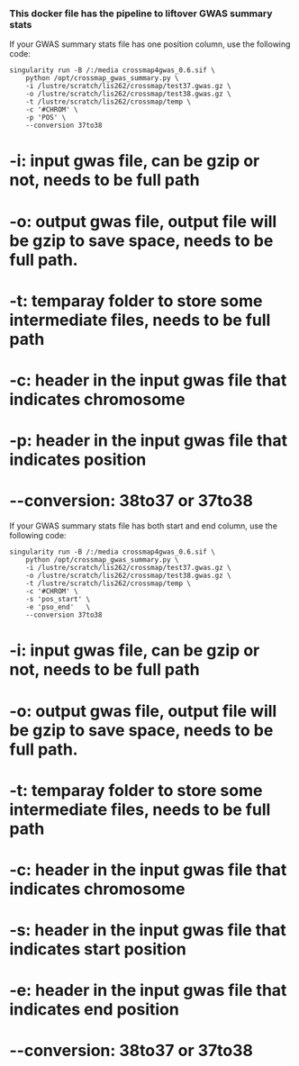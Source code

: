 ### This docker file has the pipeline to liftover GWAS summary stats

If your GWAS summary stats file has one position column, use the following code:
	
	singularity run -B /:/media crossmap4gwas_0.6.sif \
		python /opt/crossmap_gwas_summary.py \
		-i /lustre/scratch/lis262/crossmap/test37.gwas.gz \
		-o /lustre/scratch/lis262/crossmap/test38.gwas.gz \
		-t /lustre/scratch/lis262/crossmap/temp \
		-c '#CHROM' \
		-p 'POS' \
		--conversion 37to38

# -i: input gwas file, can be gzip or not, needs to be full path
# -o: output gwas file, output file will be gzip to save space, needs to be full path.
# -t: temparay folder to store some intermediate files, needs to be full path
# -c: header in the input gwas file that indicates chromosome
# -p: header in the input gwas file that indicates position
# --conversion: 38to37 or 37to38


If your GWAS summary stats file has both start and end column, use the following code:
	
	singularity run -B /:/media crossmap4gwas_0.6.sif \
		python /opt/crossmap_gwas_summary.py \
		-i /lustre/scratch/lis262/crossmap/test37.gwas.gz \
		-o /lustre/scratch/lis262/crossmap/test38.gwas.gz \
		-t /lustre/scratch/lis262/crossmap/temp \
		-c '#CHROM' \
		-s 'pos_start' \
		-e 'pso_end'   \
		--conversion 37to38

# -i: input gwas file, can be gzip or not, needs to be full path
# -o: output gwas file, output file will be gzip to save space, needs to be full path.
# -t: temparay folder to store some intermediate files, needs to be full path
# -c: header in the input gwas file that indicates chromosome
# -s: header in the input gwas file that indicates start position
# -e: header in the input gwas file that indicates end position
# --conversion: 38to37 or 37to38

